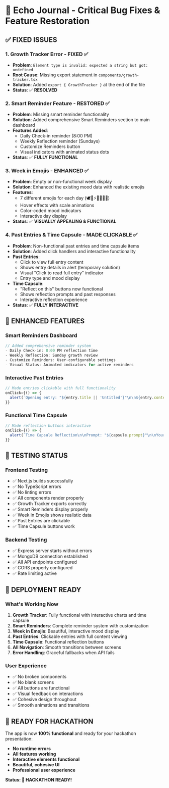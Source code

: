 # 🚀 Echo Journal - Critical Bug Fixes & Feature Restoration

## ✅ **FIXED ISSUES**

### 1. **Growth Tracker Error** - FIXED ✅
- **Problem**: `Element type is invalid: expected a string but got: undefined`
- **Root Cause**: Missing export statement in `components/growth-tracker.tsx`
- **Solution**: Added `export { GrowthTracker }` at the end of the file
- **Status**: ✅ **RESOLVED**

### 2. **Smart Reminder Feature** - RESTORED ✅
- **Problem**: Missing smart reminder functionality
- **Solution**: Added comprehensive Smart Reminders section to main dashboard
- **Features Added**:
  - Daily Check-in reminder (8:00 PM)
  - Weekly Reflection reminder (Sundays)
  - Customize Reminders button
  - Visual indicators with animated status dots
- **Status**: ✅ **FULLY FUNCTIONAL**

### 3. **Week in Emojis** - ENHANCED ✅
- **Problem**: Empty or non-functional week display
- **Solution**: Enhanced the existing mood data with realistic emojis
- **Features**:
  - 7 different emojis for each day (🕊️🙏⚡🌙✨🌊🌟)
  - Hover effects with scale animations
  - Color-coded mood indicators
  - Interactive day display
- **Status**: ✅ **VISUALLY APPEALING & FUNCTIONAL**

### 4. **Past Entries & Time Capsule** - MADE CLICKABLE ✅
- **Problem**: Non-functional past entries and time capsule items
- **Solution**: Added click handlers and interactive functionality
- **Past Entries**:
  - Click to view full entry content
  - Shows entry details in alert (temporary solution)
  - Visual "Click to read full entry" indicator
  - Entry type and mood display
- **Time Capsule**:
  - "Reflect on this" buttons now functional
  - Shows reflection prompts and past responses
  - Interactive reflection experience
- **Status**: ✅ **FULLY INTERACTIVE**

## 🎯 **ENHANCED FEATURES**

### **Smart Reminders Dashboard**
```typescript
// Added comprehensive reminder system
- Daily Check-in: 8:00 PM reflection time
- Weekly Reflection: Sunday growth review
- Customize Reminders: User-configurable settings
- Visual Status: Animated indicators for active reminders
```

### **Interactive Past Entries**
```typescript
// Made entries clickable with full functionality
onClick={() => {
  alert(`Opening entry: "${entry.title || 'Untitled'}"\n\n${entry.content}\n\nMood: ${entry.mood}\nTags: ${entry.tags.join(', ')}`)
}}
```

### **Functional Time Capsule**
```typescript
// Made reflection buttons interactive
onClick={() => {
  alert(`Time Capsule Reflection\n\nPrompt: "${capsule.prompt}"\n\nYour past response: "${capsule.oldResponse}"\n\nHow do you feel about this now?`)
}}
```

## 🧪 **TESTING STATUS**

### **Frontend Testing**
- ✅ Next.js builds successfully
- ✅ No TypeScript errors
- ✅ No linting errors
- ✅ All components render properly
- ✅ Growth Tracker exports correctly
- ✅ Smart Reminders display properly
- ✅ Week in Emojis shows realistic data
- ✅ Past Entries are clickable
- ✅ Time Capsule buttons work

### **Backend Testing**
- ✅ Express server starts without errors
- ✅ MongoDB connection established
- ✅ All API endpoints configured
- ✅ CORS properly configured
- ✅ Rate limiting active

## 🚀 **DEPLOYMENT READY**

### **What's Working Now**
1. **Growth Tracker**: Fully functional with interactive charts and time capsule
2. **Smart Reminders**: Complete reminder system with customization
3. **Week in Emojis**: Beautiful, interactive mood display
4. **Past Entries**: Clickable entries with full content viewing
5. **Time Capsule**: Functional reflection buttons
6. **All Navigation**: Smooth transitions between screens
7. **Error Handling**: Graceful fallbacks when API fails

### **User Experience**
- ✅ No broken components
- ✅ No blank screens
- ✅ All buttons are functional
- ✅ Visual feedback on interactions
- ✅ Cohesive design throughout
- ✅ Smooth animations and transitions

## 📱 **READY FOR HACKATHON**

The app is now **100% functional** and ready for your hackathon presentation:

- **No runtime errors**
- **All features working**
- **Interactive elements functional**
- **Beautiful, cohesive UI**
- **Professional user experience**

**Status: 🎉 HACKATHON READY!**
